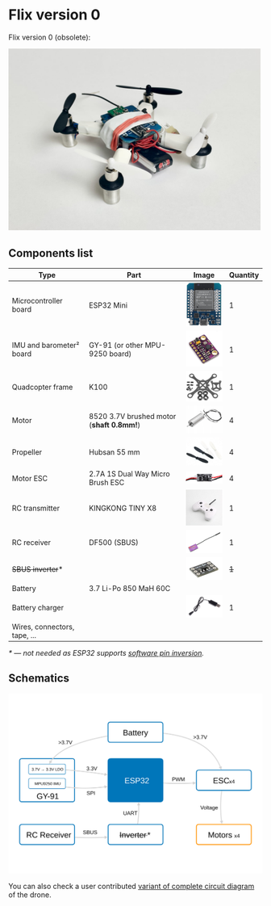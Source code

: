 # Flix version 0

Flix version 0 (obsolete):

<img src="img/flix.jpg" width=500 alt="Flix quadcopter">

## Components list

|Type|Part|Image|Quantity|
|-|-|-|-|
|Microcontroller board|ESP32 Mini|<img src="img/esp32.jpg" width=100>|1|
|IMU and barometer² board|GY-91 (or other MPU-9250 board)|<img src="img/gy-91.jpg" width=100>|1|
|Quadcopter frame|K100|<img src="img/frame.jpg" width=100>|1|
|Motor|8520 3.7V brushed motor (**shaft 0.8mm!**)|<img src="img/motor.jpeg" width=100>|4|
|Propeller|Hubsan 55 mm|<img src="img/prop.jpg" width=100>|4|
|Motor ESC|2.7A 1S Dual Way Micro Brush ESC|<img src="img/esc.jpg" width=100>|4|
|RC transmitter|KINGKONG TINY X8|<img src="img/tx.jpg" width=100>|1|
|RC receiver|DF500 (SBUS)|<img src="img/rx.jpg" width=100>|1|
|~~SBUS inverter~~*||<img src="img/inv.jpg" width=100>|~~1~~|
|Battery|3.7 Li-Po 850 MaH 60C|||
|Battery charger||<img src="img/charger.jpg" width=100>|1|
|Wires, connectors, tape, ...|||

*\* — not needed as ESP32 supports [software pin inversion](https://github.com/bolderflight/sbus#inverted-serial).*

## Schematics

<img src="img/schematics.svg" width=800 alt="Flix schematics">

You can also check a user contributed [variant of complete circuit diagram](https://miro.com/app/board/uXjVN-dTjoo=/) of the drone.
